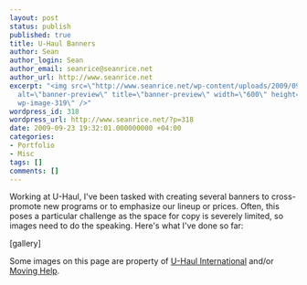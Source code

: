 ```yaml
---
layout: post
status: publish
published: true
title: U-Haul Banners
author: Sean
author_login: Sean
author_email: seanrice@seanrice.net
author_url: http://www.seanrice.net
excerpt: "<img src=\"http://www.seanrice.net/wp-content/uploads/2009/09/banner-preview.jpg\"
  alt=\"banner-preview\" title=\"banner-preview\" width=\"600\" height=\"200\" class=\"size-full
  wp-image-319\" />"
wordpress_id: 318
wordpress_url: http://www.seanrice.net/?p=318
date: 2009-09-23 19:32:01.000000000 +04:00
categories:
- Portfolio
- Misc
tags: []
comments: []
---
```

Working at U-Haul, I've been tasked with creating several banners to cross-promote new programs or to emphasize our lineup or prices.
Often, this poses a particular challenge as the space for copy is severely limited, so images need to do the speaking. Here's what I've done so far:

[gallery]

Some images on this page are property of <a href="http://www.uhaul.com">U-Haul International</a> and/or <a href="http://www.movinghelp.com">Moving Help</a>.
